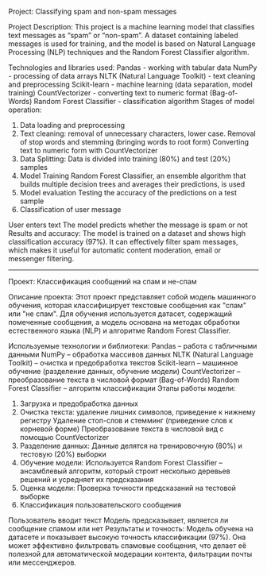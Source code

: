 Project: Classifying spam and non-spam messages

Project Description:
This project is a machine learning model that classifies text messages as “spam” or “non-spam”. A dataset containing labeled messages is used for training, and the model is based on Natural Language Processing (NLP) techniques and the Random Forest Classifier algorithm.

Technologies and libraries used:
Pandas - working with tabular data
NumPy - processing of data arrays
NLTK (Natural Language Toolkit) - text cleaning and preprocessing
Scikit-learn - machine learning (data separation, model training)
CountVectorizer - converting text to numeric format (Bag-of-Words)
Random Forest Classifier - classification algorithm
Stages of model operation:
1) Data loading and preprocessing
2) Text cleaning: removal of unnecessary characters, lower case.
Removal of stop words and stemming (bringing words to root form)
Converting text to numeric form with CountVectorizer
3) Data Splitting:
Data is divided into training (80%) and test (20%) samples
4) Model Training
Random Forest Classifier, an ensemble algorithm that builds multiple decision trees and averages their predictions, is used
5) Model evaluation
Testing the accuracy of the predictions on a test sample
6) Classification of user message

User enters text
The model predicts whether the message is spam or not
Results and accuracy:
The model is trained on a dataset and shows high classification accuracy (97%). It can effectively filter spam messages, which makes it useful for automatic content moderation, email or messenger filtering.

------------------------------------------------------------------------------------------------------------------------------------------------------------------------------------------------------------------------------------------------------------------------------------------------------------
Проект: Классификация сообщений на спам и не-спам

Описание проекта:
Этот проект представляет собой модель машинного обучения, которая классифицирует текстовые сообщения как "спам" или "не спам". Для обучения используется датасет, содержащий помеченные сообщения, а модель основана на методах обработки естественного языка (NLP) и алгоритме Random Forest Classifier.

Используемые технологии и библиотеки:
Pandas – работа с табличными данными
NumPy – обработка массивов данных
NLTK (Natural Language Toolkit) – очистка и предобработка текстов
Scikit-learn – машинное обучение (разделение данных, обучение модели)
CountVectorizer – преобразование текста в числовой формат (Bag-of-Words)
Random Forest Classifier – алгоритм классификации
Этапы работы модели:
1) Загрузка и предобработка данных
2) Очистка текста: удаление лишних символов, приведение к нижнему регистру
Удаление стоп-слов и стемминг (приведение слов к корневой форме)
Преобразование текста в числовой вид с помощью CountVectorizer
3) Разделение данных:
Данные делятся на тренировочную (80%) и тестовую (20%) выборки
4) Обучение модели:
Используется Random Forest Classifier – ансамблевый алгоритм, который строит несколько деревьев решений и усредняет их предсказания
5) Оценка модели:
Проверка точности предсказаний на тестовой выборке
6) Классификация пользовательского сообщения

Пользователь вводит текст
Модель предсказывает, является ли сообщение спамом или нет
Результаты и точность:
Модель обучена на датасете и показывает высокую точность классификации (97%). Она может эффективно фильтровать спамовые сообщения, что делает её полезной для автоматической модерации контента, фильтрации почты или мессенджеров.
